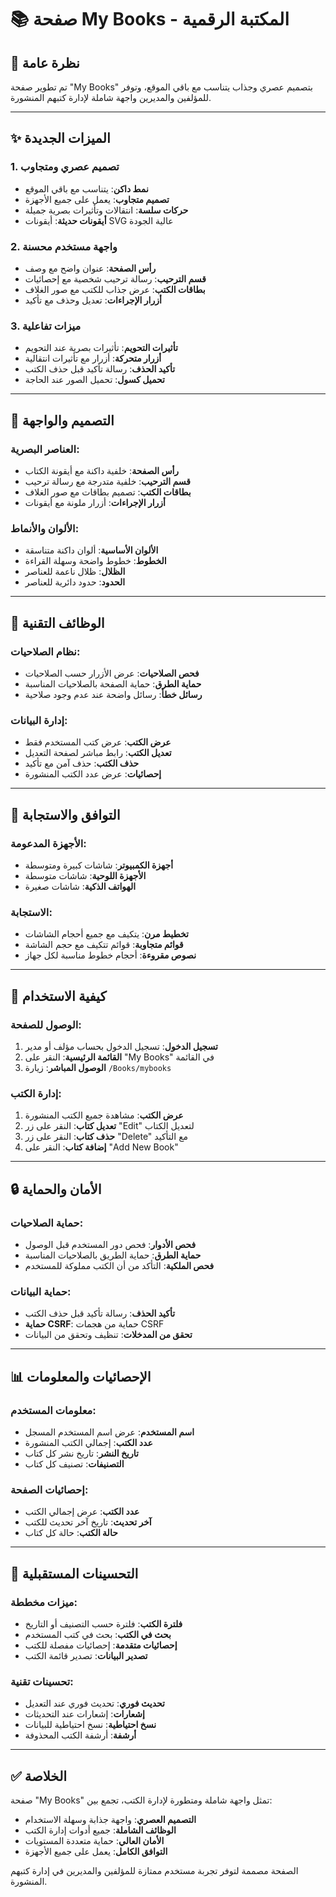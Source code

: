 # 📚 صفحة My Books - المكتبة الرقمية

## 🎯 **نظرة عامة**
تم تطوير صفحة "My Books" بتصميم عصري وجذاب يتناسب مع باقي الموقع، وتوفر للمؤلفين والمديرين واجهة شاملة لإدارة كتبهم المنشورة.

---

## ✨ **الميزات الجديدة**

### **1. تصميم عصري ومتجاوب**
- **نمط داكن**: يتناسب مع باقي الموقع
- **تصميم متجاوب**: يعمل على جميع الأجهزة
- **حركات سلسة**: انتقالات وتأثيرات بصرية جميلة
- **أيقونات حديثة**: أيقونات SVG عالية الجودة

### **2. واجهة مستخدم محسنة**
- **رأس الصفحة**: عنوان واضح مع وصف
- **قسم الترحيب**: رسالة ترحيب شخصية مع إحصائيات
- **بطاقات الكتب**: عرض جذاب للكتب مع صور الغلاف
- **أزرار الإجراءات**: تعديل وحذف مع تأكيد

### **3. ميزات تفاعلية**
- **تأثيرات التحويم**: تأثيرات بصرية عند التحويم
- **أزرار متحركة**: أزرار مع تأثيرات انتقالية
- **تأكيد الحذف**: رسالة تأكيد قبل حذف الكتب
- **تحميل كسول**: تحميل الصور عند الحاجة

---

## 🎨 **التصميم والواجهة**

### **العناصر البصرية:**
- **رأس الصفحة**: خلفية داكنة مع أيقونة الكتاب
- **قسم الترحيب**: خلفية متدرجة مع رسالة ترحيب
- **بطاقات الكتب**: تصميم بطاقات مع صور الغلاف
- **أزرار الإجراءات**: أزرار ملونة مع أيقونات

### **الألوان والأنماط:**
- **الألوان الأساسية**: ألوان داكنة متناسقة
- **الخطوط**: خطوط واضحة وسهلة القراءة
- **الظلال**: ظلال ناعمة للعناصر
- **الحدود**: حدود دائرية للعناصر

---

## 🔧 **الوظائف التقنية**

### **نظام الصلاحيات:**
- **فحص الصلاحيات**: عرض الأزرار حسب الصلاحيات
- **حماية الطرق**: حماية الصفحة بالصلاحيات المناسبة
- **رسائل خطأ**: رسائل واضحة عند عدم وجود صلاحية

### **إدارة البيانات:**
- **عرض الكتب**: عرض كتب المستخدم فقط
- **تعديل الكتب**: رابط مباشر لصفحة التعديل
- **حذف الكتب**: حذف آمن مع تأكيد
- **إحصائيات**: عرض عدد الكتب المنشورة

---

## 📱 **التوافق والاستجابة**

### **الأجهزة المدعومة:**
- **أجهزة الكمبيوتر**: شاشات كبيرة ومتوسطة
- **الأجهزة اللوحية**: شاشات متوسطة
- **الهواتف الذكية**: شاشات صغيرة

### **الاستجابة:**
- **تخطيط مرن**: يتكيف مع جميع أحجام الشاشات
- **قوائم متجاوبة**: قوائم تتكيف مع حجم الشاشة
- **نصوص مقروءة**: أحجام خطوط مناسبة لكل جهاز

---

## 🚀 **كيفية الاستخدام**

### **الوصول للصفحة:**
1. **تسجيل الدخول**: تسجيل الدخول بحساب مؤلف أو مدير
2. **القائمة الرئيسية**: النقر على "My Books" في القائمة
3. **الوصول المباشر**: زيارة `/Books/mybooks`

### **إدارة الكتب:**
1. **عرض الكتب**: مشاهدة جميع الكتب المنشورة
2. **تعديل كتاب**: النقر على زر "Edit" لتعديل الكتاب
3. **حذف كتاب**: النقر على زر "Delete" مع التأكيد
4. **إضافة كتاب**: النقر على "Add New Book"

---

## 🔒 **الأمان والحماية**

### **حماية الصلاحيات:**
- **فحص الأدوار**: فحص دور المستخدم قبل الوصول
- **حماية الطرق**: حماية الطريق بالصلاحيات المناسبة
- **فحص الملكية**: التأكد من أن الكتب مملوكة للمستخدم

### **حماية البيانات:**
- **تأكيد الحذف**: رسالة تأكيد قبل حذف الكتب
- **حماية CSRF**: حماية من هجمات CSRF
- **تحقق من المدخلات**: تنظيف وتحقق من البيانات

---

## 📊 **الإحصائيات والمعلومات**

### **معلومات المستخدم:**
- **اسم المستخدم**: عرض اسم المستخدم المسجل
- **عدد الكتب**: إجمالي الكتب المنشورة
- **تاريخ النشر**: تاريخ نشر كل كتاب
- **التصنيفات**: تصنيف كل كتاب

### **إحصائيات الصفحة:**
- **عدد الكتب**: عرض إجمالي الكتب
- **آخر تحديث**: تاريخ آخر تحديث للكتب
- **حالة الكتب**: حالة كل كتاب

---

## 🎯 **التحسينات المستقبلية**

### **ميزات مخططة:**
- **فلترة الكتب**: فلترة حسب التصنيف أو التاريخ
- **بحث في الكتب**: بحث في كتب المستخدم
- **إحصائيات متقدمة**: إحصائيات مفصلة للكتب
- **تصدير البيانات**: تصدير قائمة الكتب

### **تحسينات تقنية:**
- **تحديث فوري**: تحديث فوري عند التعديل
- **إشعارات**: إشعارات عند التحديثات
- **نسخ احتياطية**: نسخ احتياطية للبيانات
- **أرشفة**: أرشفة الكتب المحذوفة

---

## ✅ **الخلاصة**

صفحة "My Books" تمثل واجهة شاملة ومتطورة لإدارة الكتب، تجمع بين:
- **التصميم العصري**: واجهة جذابة وسهلة الاستخدام
- **الوظائف الشاملة**: جميع أدوات إدارة الكتب
- **الأمان العالي**: حماية متعددة المستويات
- **التوافق الكامل**: يعمل على جميع الأجهزة

الصفحة مصممة لتوفر تجربة مستخدم ممتازة للمؤلفين والمديرين في إدارة كتبهم المنشورة.

